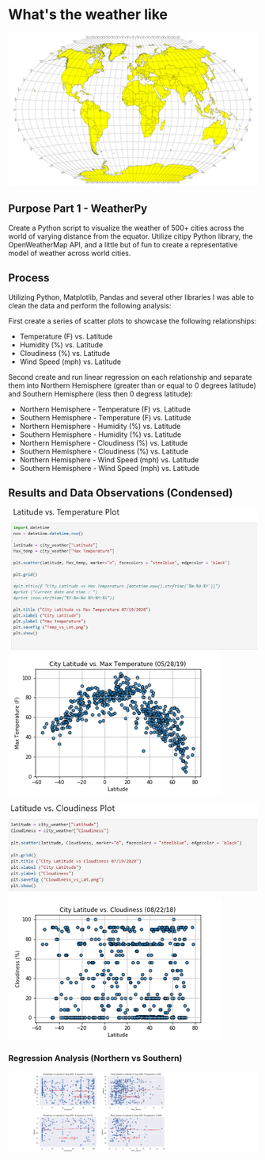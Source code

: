 # What's the weather like

![Screenshot](/Instructions/Screenshots/World.jpg "Screenshot")

## Purpose Part 1 - WeatherPy
Create a Python script to visualize the weather of 500+ cities across the world of varying distance from the equator.  Utilize citipy Python library, the OpenWeatherMap API, and a little but of fun to create a representative model of weather across world cities.

## Process
Utilizing Python, Matplotlib, Pandas and several other libraries I was able to clean the data and perform the following analysis: 

First create a series of scatter plots to showcase the following relationships:

- Temperature (F) vs. Latitude
- Humidity (%) vs. Latitude
- Cloudiness (%) vs. Latitude
- Wind Speed (mph) vs. Latitude

Second create and run linear regression on each relationship and separate them into Northern Hemisphere (greater than or equal to 0 degrees latitude) and Southern Hemisphere (less then 0 degress latitude):

- Northern Hemisphere - Temperature (F) vs. Latitude
- Southern Hemisphere - Temperature (F) vs. Latitude
- Northern Hemisphere - Humidity (%) vs. Latitude
- Southern Hemisphere - Humidity (%) vs. Latitude
- Northern Hemisphere - Cloudiness (%) vs. Latitude
- Southern Hemisphere - Cloudiness (%) vs. Latitude
- Northern Hemisphere - Wind Speed (mph) vs. Latitude
- Southern Hemisphere - Wind Speed (mph) vs. Latitude

## Results and Data Observations (Condensed)
![Screenshot](/Instructions/Screenshots/Fig1a.JPG "Screenshot")
![Screenshot](/Instructions/Screenshots/Fig1.jpg "Screenshot")

![Screenshot](/Instructions/Screenshots/Fig3a.JPG "Screenshot")
![Screenshot](/Instructions/Screenshots/Fig3.jpg "Screenshot")

### Regression Analysis (Northern vs Southern)
![Screenshot](/Instructions/Screenshots/NReg.jpg "Screenshot")
![Screenshot](/Instructions/Screenshots/SReg.jpg "Screenshot")


